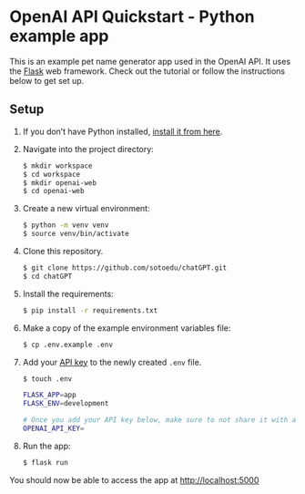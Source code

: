 # OpenAI API Quickstart - Python example app

This is an example pet name generator app used in the OpenAI API. It uses the [Flask](https://flask.palletsprojects.com/en/2.0.x/) web framework. Check out the tutorial or follow the instructions below to get set up.

## Setup

1. If you don’t have Python installed, [install it from here](https://www.python.org/downloads/).

2. Navigate into the project directory:

   ```bash
   $ mkdir workspace
   $ cd workspace
   $ mkdir openai-web
   $ cd openai-web
   ```
   
3. Create a new virtual environment:

   ```bash
   $ python -m venv venv
   $ source venv/bin/activate
   ```

4. Clone this repository.
   ```bash
   $ git clone https://github.com/sotoedu/chatGPT.git
   $ cd chatGPT
   ```

5. Install the requirements:

   ```bash
   $ pip install -r requirements.txt
   ```

6. Make a copy of the example environment variables file:

   ```bash
   $ cp .env.example .env
   ```

7. Add your [API key](https://beta.openai.com/account/api-keys) to the newly created `.env` file.

   ```bash
   $ touch .env
   
   FLASK_APP=app
   FLASK_ENV=development

   # Once you add your API key below, make sure to not share it with anyone! The API key should remain private.
   OPENAI_API_KEY=
   ```

8. Run the app:

   ```bash
   $ flask run
   ```

You should now be able to access the app at [http://localhost:5000](http://localhost:5000)
